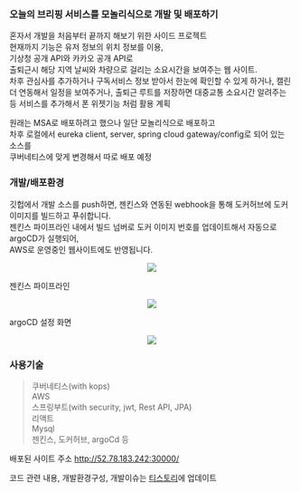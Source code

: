 ### 오늘의 브리핑 서비스를 모놀리식으로 개발 및 배포하기

혼자서 개발을 처음부터 끝까지 해보기 위한 사이드 프로젝트  
현재까지 기능은 유저 정보의 위치 정보를 이용,  
기상청 공개 API와 카카오 공개 API로  
출퇴근시 해당 지역 날씨와 차량으로 걸리는 소요시간을 보여주는 웹 사이트.  
차후 관심사를 추가하거나 구독서비스 정보 받아서 한눈에 확인할 수 있게 하거나, 캘린더 연동해서 일정을 보여주거나, 출퇴근 루트를 저장하면 대중교통 소요시간 알려주는 등 서비스를 추가해서 폰 위젯기능 처럼 활용 계획

원래는 MSA로 배포하려고 했으나 일단 모놀리식으로 배포하고  
차후 로컬에서 eureka client, server, spring cloud gateway/config로 되어 있는 소스를  
쿠버네티스에 맞게 변경해서 따로 배포 예정

### 개발/배포환경

깃헙에서 개발 소스를 push하면, 젠킨스와 연동된 webhook을 통해 도커허브에 도커 이미지를 빌드하고 푸쉬합니다.  
젠킨스 파이프라인 내에서 빌드 넘버로 도커 이미지 번호를 업데이트해서 자동으로 argoCD가 실행되어,  
AWS로 운영중인 웹사이트에도 반영됩니다.

<p align="center">
 <img src = "https://s3.us-west-2.amazonaws.com/secure.notion-static.com/410d88e7-b7a9-4a60-9846-7934752afe9b/Untitled.png?X-Amz-Algorithm=AWS4-HMAC-SHA256&X-Amz-Content-Sha256=UNSIGNED-PAYLOAD&X-Amz-Credential=AKIAT73L2G45EIPT3X45%2F20230326%2Fus-west-2%2Fs3%2Faws4_request&X-Amz-Date=20230326T145248Z&X-Amz-Expires=86400&X-Amz-Signature=597062ba6225c5a3bfd1ecb9dd188da706078ea5e7aed9b95eedf378e6f4e3df&X-Amz-SignedHeaders=host&response-content-disposition=filename%3D%22Untitled.png%22&x-id=GetObject">
</p>
   
젠킨스 파이프라인    
<p align="center">
 <img src = "https://s3.us-west-2.amazonaws.com/secure.notion-static.com/f561c8c0-382b-44c3-94b9-1f397ccb2311/Untitled.png?X-Amz-Algorithm=AWS4-HMAC-SHA256&X-Amz-Content-Sha256=UNSIGNED-PAYLOAD&X-Amz-Credential=AKIAT73L2G45EIPT3X45%2F20230327%2Fus-west-2%2Fs3%2Faws4_request&X-Amz-Date=20230327T111757Z&X-Amz-Expires=86400&X-Amz-Signature=77cd1d5ae23516dd8c49b4d14ec236bd0313412d377051e6c775c893b95169ed&X-Amz-SignedHeaders=host&response-content-disposition=filename%3D%22Untitled.png%22&x-id=GetObject">
</p>
   
argoCD 설정 화면   
<p align="center">
 <img src = "https://s3.us-west-2.amazonaws.com/secure.notion-static.com/c93f72ae-9b9b-4adf-9c2a-47fcc7faaf05/Untitled.png?X-Amz-Algorithm=AWS4-HMAC-SHA256&X-Amz-Content-Sha256=UNSIGNED-PAYLOAD&X-Amz-Credential=AKIAT73L2G45EIPT3X45%2F20230327%2Fus-west-2%2Fs3%2Faws4_request&X-Amz-Date=20230327T111813Z&X-Amz-Expires=86400&X-Amz-Signature=c7bcc87d3d9e0db6e022183398aeefba5a4c009aecb60dd0ca01a0e3dcd31a7f&X-Amz-SignedHeaders=host&response-content-disposition=filename%3D%22Untitled.png%22&x-id=GetObject">
</p>
   
### 사용기술
> 쿠버네티스(with kops)  
> AWS  
> 스프링부트(with security, jwt, Rest API, JPA)  
> 리액트  
> Mysql  
> 젠킨스, 도커허브, argoCd 등

배포된 사이트 주소
http://52.78.183.242:30000/

코드 관련 내용, 개발환경구성, 개발이슈는 [티스토리](https://hanaweb.tistory.com/category/%EC%BF%A0%EB%B2%84%EB%84%A4%ED%8B%B0%EC%8A%A4%2CAWS%2CJPA%2CCICD%2CMSA%EC%82%AC%EC%9D%B4%EB%93%9C%ED%94%84%EB%A1%9C%EC%A0%9D%ED%8A%B8)에 업데이트
